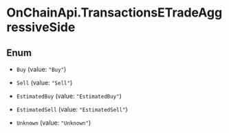 # OnChainApi.TransactionsETradeAggressiveSide

## Enum


* `Buy` (value: `"Buy"`)

* `Sell` (value: `"Sell"`)

* `EstimatedBuy` (value: `"EstimatedBuy"`)

* `EstimatedSell` (value: `"EstimatedSell"`)

* `Unknown` (value: `"Unknown"`)


